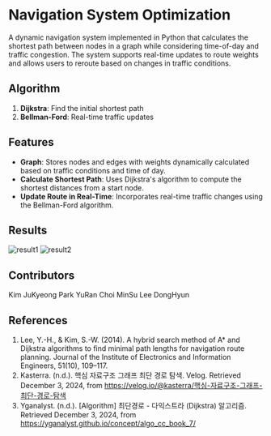 # Navigation System Optimization
A dynamic navigation system implemented in Python that calculates the shortest path between nodes in a graph while considering time-of-day and traffic congestion. The system supports real-time updates to route weights and allows users to reroute based on changes in traffic conditions.

## Algorithm
1. **Dijkstra**: Find the initial shortest path
2. **Bellman-Ford**: Real-time traffic updates

## Features
- **Graph**: Stores nodes and edges with weights dynamically calculated based on traffic conditions and time of day.
- **Calculate Shortest Path**: Uses Dijkstra's algorithm to compute the shortest distances from a start node.
- **Update Route in Real-Time**: Incorporates real-time traffic changes using the Bellman-Ford algorithm.

## Results
![result1](https://github.com/user-attachments/assets/95561c36-543d-4e67-a8e9-45e337777177)
![result2](https://github.com/user-attachments/assets/7442f19c-e313-4311-b7f9-24cb788193d2)

## Contributors
Kim JuKyeong
Park YuRan
Choi MinSu
Lee DongHyun

## References
1. Lee, Y.-H., & Kim, S.-W. (2014). A hybrid search method of A* and Dijkstra algorithms to find minimal path lengths for navigation route planning. Journal of the Institute of Electronics and Information Engineers, 51(10), 109–117.
2. Kasterra. (n.d.). 핵심 자료구조 그래프 최단 경로 탐색. Velog. Retrieved December 3, 2024, from https://velog.io/@kasterra/핵심-자료구조-그래프-최단-경로-탐색
3. Yganalyst. (n.d.). [Algorithm] 최단경로 - 다익스트라 (Dijkstra) 알고리즘. Retrieved December 3, 2024, from https://yganalyst.github.io/concept/algo_cc_book_7/
